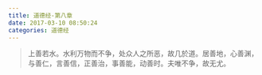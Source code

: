 ```yaml
---
title: 道德经-第八章
date: 2017-03-10 08:50:24
categories: 道德经
---
```


> 上善若水。水利万物而不争，处众人之所恶，故几於道。居善地，心善渊，与善仁，言善信，正善治，事善能，动善时。夫唯不争，故无尤。
